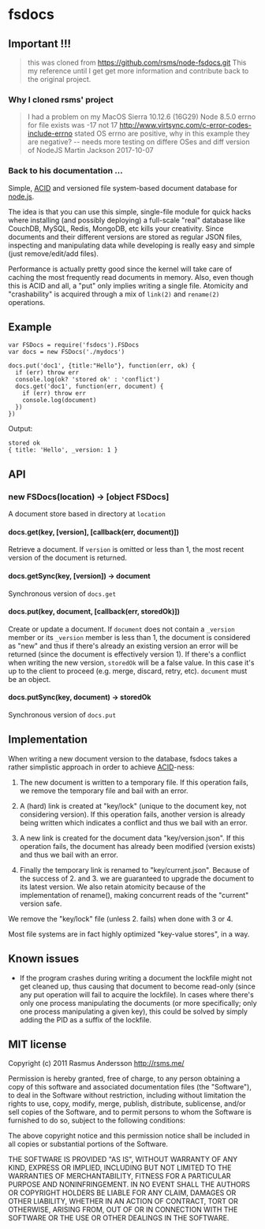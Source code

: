 # fsdocs

## Important !!!
> this was cloned from https://github.com/rsms/node-fsdocs.git
This my reference until I get get more information and contribute back to the original project.

### Why I cloned rsms' project
> I had a problem on my MacOS Sierra 10.12.6 (16G29)  Node 8.5.0
   errno for file exists was -17 not 17
   http://www.virtsync.com/c-error-codes-include-errno stated OS errno are positive,
   why in this example they are negative?
   -- needs more testing on differe OSes and diff version of NodeJS
   Martin Jackson 2017-10-07

### Back to his documentation ...

Simple, [ACID](http://en.wikipedia.org/wiki/ACID) and versioned file system-based document database for [node.js](http://nodejs.org/).

The idea is that you can use this simple, single-file module for quick hacks
where installing (and possibly deploying) a full-scale "real" database like CouchDB, MySQL, Redis, MongoDB, etc kills your creativity. Since documents and their different versions are stored as regular JSON files, inspecting and manipulating data while developing is really easy and simple (just remove/edit/add files).

Performance is actually pretty good since the kernel will take care of caching
the most frequently read documents in memory. Also, even though this is ACID and
all, a "put" only implies writing a single file. Atomicity and "crashability" is
acquired through a mix of `link(2)` and `rename(2)` operations.

## Example

    var FSDocs = require('fsdocs').FSDocs
    var docs = new FSDocs('./mydocs')

    docs.put('doc1', {title:"Hello"}, function(err, ok) {
      if (err) throw err
      console.log(ok? 'stored ok' : 'conflict')
      docs.get('doc1', function(err, document) {
        if (err) throw err
        console.log(document)
      })
    })

Output:

    stored ok
    { title: 'Hello', _version: 1 }

## API

### new FSDocs(location) -> [object FSDocs]

A document store based in directory at `location`

#### docs.get(key, [version], [callback(err, document)])

Retrieve a document. If `version` is omitted or less than 1, the most
recent version of the document is returned.

#### docs.getSync(key, [version]) -> document

Synchronous version of `docs.get`

#### docs.put(key, document, [callback(err, storedOk)])

Create or update a document. If `document` does not contain a `_version`
member or its `_version` member is less than 1, the document is
considered as "new" and thus if there's already an existing version an
error will be returned (since the document is effectively version 1). If
there's a conflict when writing the new version, `storedOk` will be a
false value. In this case it's up to the client to proceed (e.g. merge,
discard, retry, etc). `document` must be an object.

#### docs.putSync(key, document) -> storedOk

Synchronous version of `docs.put`


## Implementation

When writing a new document version to the database, fsdocs takes a rather simplistic approach in order to achieve [ACID](http://en.wikipedia.org/wiki/ACID)-ness:

1. The new document is written to a temporary file. If this operation fails, we remove the temporary file and bail with an error.

2. A (hard) link is created at "key/lock" (unique to the document key, not considering version). If this operation fails, another version is already being written which indicates a conflict and thus we bail with an error.

3. A new link is created for the document data "key/version.json". If this operation fails, the document has already been modified (version exists) and thus we bail with an error.

4. Finally the temporary link is renamed to "key/current.json". Because of the success of 2. and 3. we are guaranteed to upgrade the document to its latest version. We also retain atomicity because of the implementation of rename(), making concurrent reads of the "current" version safe.

We remove the "key/lock" file (unless 2. fails) when done with 3 or 4.

Most file systems are in fact highly optimized "key-value stores", in a way.


## Known issues

- If the program crashes during writing a document the lockfile might not get
  cleaned up, thus causing that document to become read-only (since any put
  operation will fail to acquire the lockfile). In cases where there's only one
  process manipulating the documents (or more specifically; only one process
  manipulating a given key), this could be solved by simply adding the PID as
  a suffix of the lockfile.


## MIT license

Copyright (c) 2011 Rasmus Andersson <http://rsms.me/>

Permission is hereby granted, free of charge, to any person obtaining a copy
of this software and associated documentation files (the "Software"), to deal
in the Software without restriction, including without limitation the rights
to use, copy, modify, merge, publish, distribute, sublicense, and/or sell
copies of the Software, and to permit persons to whom the Software is
furnished to do so, subject to the following conditions:

The above copyright notice and this permission notice shall be included in
all copies or substantial portions of the Software.

THE SOFTWARE IS PROVIDED "AS IS", WITHOUT WARRANTY OF ANY KIND, EXPRESS OR
IMPLIED, INCLUDING BUT NOT LIMITED TO THE WARRANTIES OF MERCHANTABILITY,
FITNESS FOR A PARTICULAR PURPOSE AND NONINFRINGEMENT. IN NO EVENT SHALL THE
AUTHORS OR COPYRIGHT HOLDERS BE LIABLE FOR ANY CLAIM, DAMAGES OR OTHER
LIABILITY, WHETHER IN AN ACTION OF CONTRACT, TORT OR OTHERWISE, ARISING FROM,
OUT OF OR IN CONNECTION WITH THE SOFTWARE OR THE USE OR OTHER DEALINGS IN
THE SOFTWARE.

